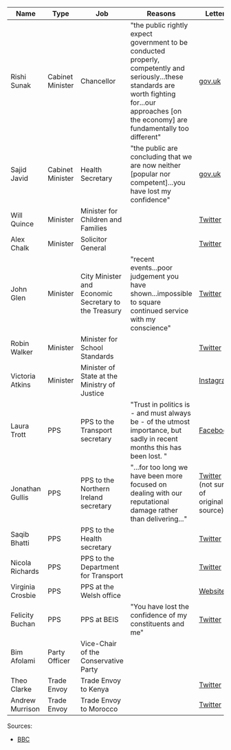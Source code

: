 |Name|Type|Job|Reasons|Letter|
|----|----|---|-------|------|
|Rishi Sunak|Cabinet Minister|Chancellor|"the public rightly expect government to be conducted properly, competently and seriously...these standards are worth fighting for...our approaches [on the economy] are fundamentally too different"|[gov.uk](https://assets.publishing.service.gov.uk/government/uploads/system/uploads/attachment_data/file/1088364/Letter_to_the_PM.pdf)|
|Sajid Javid|Cabinet Minister|Health Secretary|"the public are concluding that we are now neither [popular nor competent]...you have lost my confidence"|[gov.uk](https://assets.publishing.service.gov.uk/government/uploads/system/uploads/attachment_data/file/1088367/Letter_to_the_PM_001.pdf)|
|Will Quince|Minister|Minister for Children and Families||[Twitter](https://twitter.com/willquince/status/1544583312353673217)|
|Alex Chalk|Minister|Solicitor General||[Twitter](https://twitter.com/AlexChalkChelt/status/1544437737771655169)|
|John Glen|Minister|City Minister and Economic Secretary to the Treasury|"recent events...poor judgement you have shown...impossible to square continued service with my conscience"|[Twitter](https://twitter.com/JohnGlenUK/status/1544623825307959300)|
|Robin Walker|Minister|Minister for School Standards||[Twitter](https://twitter.com/WalkerWorcester/status/1544603001670746112)|
|Victoria Atkins|Minister|Minister of State at the Ministry of Justice||[Instagram](https://www.instagram.com/p/CfqtAkmgEbC/?hl=en)|
|Laura Trott|PPS|PPS to the Transport secretary|"Trust in politics is - and must always be - of the utmost importance, but sadly in recent months this has been lost. "|[Facebook](https://www.facebook.com/lauratrottmp/posts/pfbid02kyFPEESsHdpJw84iJVNVNZe7TxA74r7svQ29T5wPdEMpspmRZ9VDsLDf4oNXsMS4l)|
|Jonathan Gullis|PPS|PPS to the Northern Ireland secretary|"...for too long we have been more focused on dealing with our reputational damage rather than delivering..."|[Twitter](https://twitter.com/journoontheedge/status/1544392843711627265/photo/1) (not sure of original source)|
|Saqib Bhatti|PPS|PPS to the Health secretary||[Twitter](https://twitter.com/bhatti_saqib/status/1544393507036602368)|
|Nicola Richards|PPS|PPS to the Department for Transport||[Twitter](https://twitter.com/Nicola4WBE/status/1544402731770716163)|
|Virginia Crosbie|PPS|PPS at the Welsh office||[Website](https://virginiacrosbie.co.uk/news/my-resignation-letter-to-the-prime-minister/)|
|Felicity Buchan|PPS|PPS at BEIS|"You have lost the confidence of my constituents and me"|[Twitter](https://twitter.com/FelicityBuchan/status/1544623549213810689)|
|Bim Afolami|Party Officer|Vice-Chair of the Conservative Party|||
|Theo Clarke|Trade Envoy|Trade Envoy to Kenya||[Twitter](https://mobile.twitter.com/theodoraclarke/status/1544426469660758019)|
|Andrew Murrison|Trade Envoy|Trade Envoy to Morocco||[Twitter](https://mobile.twitter.com/AWMurrison/status/1544385269138350081)|


Sources:
 - [BBC](https://www.bbc.co.uk/news/live/uk-politics-62048657?ns_mchannel=social&ns_source=twitter&ns_campaign=bbc_live&ns_linkname=62c543889db6d5693fa58556%26Recap%3A%20Who%20has%20resigned%3F%262022-07-06T08%3A31%3A29.328Z&ns_fee=0&pinned_post_locator=urn:asset:b47d2333-56c5-4cf1-87fc-bb52eb8087f7&pinned_post_asset_id=62c543889db6d5693fa58556&pinned_post_type=share)
